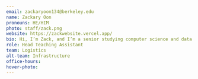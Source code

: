 ```yaml
---
email: zackaryoon134@berkeley.edu
name: Zackary Oon
pronouns: HE/HIM
photo: staff/zack.png
website: https://zackwebsite.vercel.app/
bio: Hi, I’m Zack, and I’m a senior studying computer science and data science. I like playing super smash bros., and I’m trying to learn mandarin and drawing!
role: Head Teaching Assistant
team: Logistics
alt-team: Infrastructure
office-hours: 
hover-photo: 
---
```

